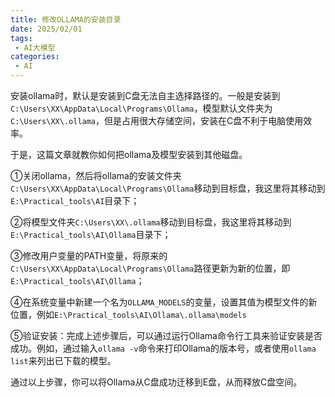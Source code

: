 ```yaml
---
title: 修改OLLAMA的安装目录
date: 2025/02/01
tags:
 - AI大模型
categories:
 - AI
---
```


安装ollama时，默认是安装到C盘无法自主选择路径的。一般是安装到`C:\Users\XX\AppData\Local\Programs\Ollama`，模型默认文件夹为`C:\Users\XX\.ollama`，但是占用很大存储空间，安装在C盘不利于电脑使用效率。

于是，这篇文章就教你如何把ollama及模型安装到其他磁盘。

①关闭ollama，然后将ollama的安装文件夹`C:\Users\XX\AppData\Local\Programs\Ollama`移动到目标盘，我这里将其移动到`E:\Practical_tools\AI`目录下；

②将模型文件夹`C:\Users\XX\.ollama`移动到目标盘，我这里将其移动到`E:\Practical_tools\AI\Ollama`目录下；

③修改用户变量的PATH变量，将原来的`C:\Users\XX\AppData\Local\Programs\Ollama`路径更新为新的位置，即`E:\Practical_tools\AI\Ollama`；

④在系统变量中新建一个名为`OLLAMA_MODELS`的变量，设置其值为模型文件的新位置，例如`E:\Practical_tools\AI\Ollama\.ollama\models`

⑤验证安装：完成上述步骤后，可以通过运行Ollama命令行工具来验证安装是否成功。例如，通过输入`ollama -v`命令来打印Ollama的版本号，或者使用`ollama list`来列出已下载的模型。

通过以上步骤，你可以将Ollama从C盘成功迁移到E盘，从而释放C盘空间。